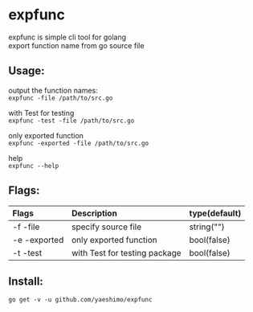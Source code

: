 expfunc
=======
expfunc is simple cli tool for golang  
export function name from go source file


Usage:
------
output the function names:  
`expfunc -file /path/to/src.go`

with Test for testing  
`expfunc -test -file /path/to/src.go`

only exported function  
`expfunc -exported -file /path/to/src.go`

help  
`expfunc --help`


Flags:
------
| Flags | Description | type(default) |
| :---- | :---------- | :------ |
| -f -file  | specify source file | string("") |
| -e -exported  | only exported function | bool(false) |
| -t -test  | with Test for testing package | bool(false) |


Install:
--------
`go get -v -u github.com/yaeshimo/expfunc`


